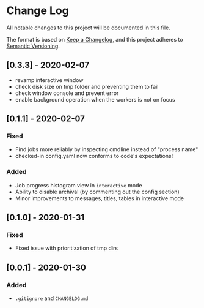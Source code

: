 # Change Log

All notable changes to this project will be documented in this file.

The format is based on [Keep a Changelog](https://keepachangelog.com/en/1.0.0/),
and this project adheres to [Semantic Versioning](https://semver.org/spec/v2.0.0.html).
## [0.3.3] - 2020-02-07
- revamp interactive window
- check disk size on tmp folder and preventing them to fail
- check window console and prevent error
- enable background operation when the workers is not on focus

## [0.1.1] - 2020-02-07
### Fixed
- Find jobs more reliably by inspecting cmdline instead of "process name"
- checked-in config.yaml now conforms to code's expectations!
### Added
- Job progress histogram view in `interactive` mode
- Ability to disable archival (by commenting out the config section)
- Minor improvements to messages, titles, tables in interactive mode

## [0.1.0] - 2020-01-31
### Fixed
- Fixed issue with prioritization of tmp dirs

## [0.0.1] - 2020-01-30
### Added
- `.gitignore` and `CHANGELOG.md`
